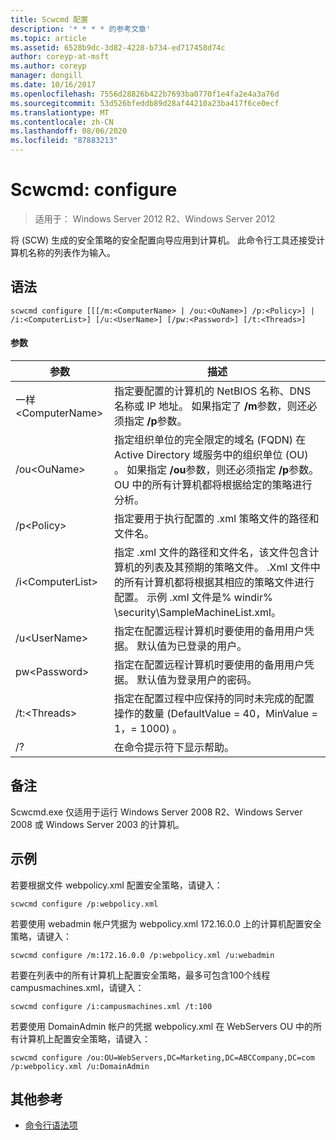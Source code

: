 ```yaml
---
title: Scwcmd 配置
description: '* * * * 的参考文章'
ms.topic: article
ms.assetid: 6528b9dc-3d82-4228-b734-ed717458d74c
author: coreyp-at-msft
ms.author: coreyp
manager: dongill
ms.date: 10/16/2017
ms.openlocfilehash: 7556d28826b422b7693ba0770f1e4fa2e4a3a76d
ms.sourcegitcommit: 53d526bfeddb89d28af44210a23ba417f6ce0ecf
ms.translationtype: MT
ms.contentlocale: zh-CN
ms.lasthandoff: 08/06/2020
ms.locfileid: "87883213"
---
```

# <a name="scwcmd-configure"></a>Scwcmd: configure

> 适用于： Windows Server 2012 R2、Windows Server 2012

将 (SCW) 生成的安全策略的安全配置向导应用到计算机。 此命令行工具还接受计算机名称的列表作为输入。

## <a name="syntax"></a>语法

```
scwcmd configure [[[/m:<ComputerName> | /ou:<OuName>] /p:<Policy>] | /i:<ComputerList>] [/u:<UserName>] [/pw:<Password>] [/t:<Threads>]
```

#### <a name="parameters"></a>参数

|参数|描述|
|---------|-----------|
|一样\<ComputerName>|指定要配置的计算机的 NetBIOS 名称、DNS 名称或 IP 地址。 如果指定了 **/m**参数，则还必须指定 **/p**参数。|
|/ou\<OuName>|指定组织单位的完全限定的域名 (FQDN) 在 Active Directory 域服务中的组织单位 (OU) 。 如果指定 **/ou**参数，则还必须指定 **/p**参数。 OU 中的所有计算机都将根据给定的策略进行分析。|
|/p\<Policy>|指定要用于执行配置的 .xml 策略文件的路径和文件名。|
|/i\<ComputerList>|指定 .xml 文件的路径和文件名，该文件包含计算机的列表及其预期的策略文件。 .Xml 文件中的所有计算机都将根据其相应的策略文件进行配置。 示例 .xml 文件是% windir% \security\SampleMachineList.xml。|
|/u\<UserName>|指定在配置远程计算机时要使用的备用用户凭据。 默认值为已登录的用户。|
|pw\<Password>|指定在配置远程计算机时要使用的备用用户凭据。 默认值为登录用户的密码。|
|/t:\<Threads>|指定在配置过程中应保持的同时未完成的配置操作的数量 (DefaultValue = 40，MinValue = 1，= 1000) 。|
|/?|在命令提示符下显示帮助。|

## <a name="remarks"></a>备注

Scwcmd.exe 仅适用于运行 Windows Server 2008 R2、Windows Server 2008 或 Windows Server 2003 的计算机。

## <a name="examples"></a>示例

若要根据文件 webpolicy.xml 配置安全策略，请键入：
```
scwcmd configure /p:webpolicy.xml
```
若要使用 webadmin 帐户凭据为 webpolicy.xml 172.16.0.0 上的计算机配置安全策略，请键入：
```
scwcmd configure /m:172.16.0.0 /p:webpolicy.xml /u:webadmin
```
若要在列表中的所有计算机上配置安全策略，最多可包含100个线程 campusmachines.xml，请键入：
```
scwcmd configure /i:campusmachines.xml /t:100
```
若要使用 DomainAdmin 帐户的凭据 webpolicy.xml 在 WebServers OU 中的所有计算机上配置安全策略，请键入：
```
scwcmd configure /ou:OU=WebServers,DC=Marketing,DC=ABCCompany,DC=com /p:webpolicy.xml /u:DomainAdmin
```

## <a name="additional-references"></a>其他参考

- [命令行语法项](command-line-syntax-key.md)
